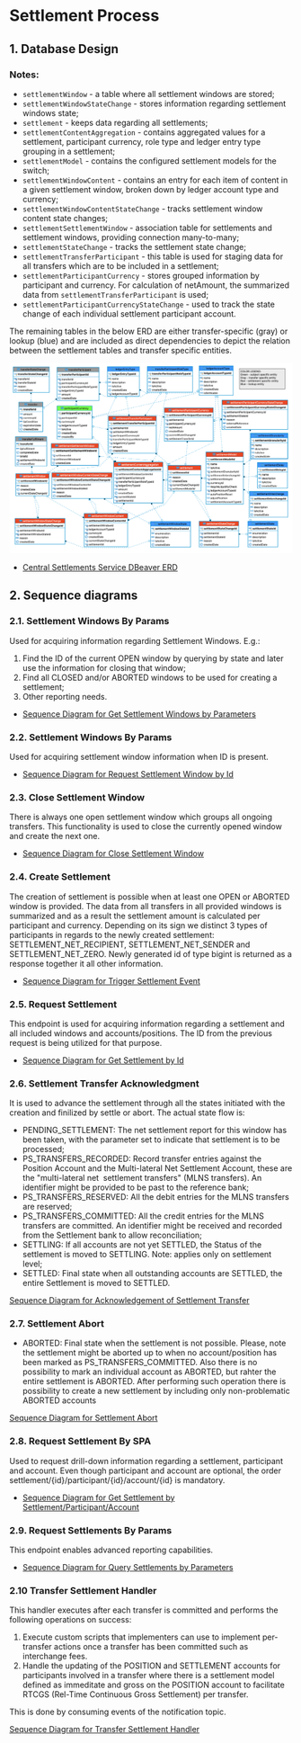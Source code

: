 # Settlement Process

## 1. Database Design

### Notes:

- `settlementWindow` - a table where all settlement windows are stored;
- `settlementWindowStateChange` - stores information regarding settlement windows state;
- `settlement` - keeps data regarding all settlements;
- `settlementContentAggregation` - contains aggregated values for a settlement, participant currency, role type and ledger entry type grouping in a settlement;
- `settlementModel` - contains the configured settlement models for the switch;
- `settlementWindowContent` - contains an entry for each item of content in a given settlement window, broken down by ledger account type and currency;
- `settlementWindowContentStateChange` - tracks settlement window content state changes;
- `settlementSettlementWindow` - association table for settlements and settlement windows, providing connection many-to-many;
- `settlementStateChange` - tracks the settlement state change;
- `settlementTransferParticipant` - this table is used for staging data for all transfers which are to be included in a settlement;
- `settlementParticipantCurrency` - stores grouped information by participant and currency. For calculation of netAmount, the summarized data from `settlementTransferParticipant` is used;
- `settlementParticipantCurrencyStateChange` - used to track the state change of each individual settlement participant account.

The remaining tables in the below ERD are either transfer-specific (gray) or lookup (blue) and are included as direct dependencies to depict the relation between the settlement tables and transfer specific entities.

![Central Settlements. Service ERD](./assets/entities/central-settlements-db-schema.png)

* [Central Settlements Service DBeaver ERD](./assets/entities/central-settlements-db-schema-dbeaver.erd)

## 2. Sequence diagrams

### 2.1. Settlement Windows By Params

Used for acquiring information regarding Settlement Windows. E.g.:
1. Find the ID of the current OPEN window by querying by state and later use the information for closing that window;
2. Find all CLOSED and/or ABORTED windows to be used for creating a settlement;
3. Other reporting needs.
- [Sequence Diagram for Get Settlement Windows by Parameters](get-settlement-windows-by-params.md)

### 2.2. Settlement Windows By Params

Used for acquiring settlement window information when ID is present.
- [Sequence Diagram for Request Settlement Window by Id](get-settlement-window-by-id.md)

### 2.3. Close Settlement Window

There is always one open settlement window which groups all ongoing transfers. This functionality is used to close the currently opened window and create the next one.
- [Sequence Diagram for Close Settlement Window](post-close-settlement-window.md)

### 2.4. Create Settlement

The creation of settlement is possible when at least one OPEN or ABORTED window is provided. The data from all transfers in all provided windows is summarized and as a result the settlement amount is calculated per participant and currency. Depending on its sign we distinct 3 types of participants in regards to the newly created settlement: SETTLEMENT_NET_RECIPIENT, SETTLEMENT_NET_SENDER and SETTLEMENT_NET_ZERO. Newly generated id of type bigint is returned as a response together it all other information.
- [Sequence Diagram for Trigger Settlement Event](post-create-settlement.md)

### 2.5. Request Settlement

This endpoint is used for acquiring information regarding a settlement and all included windows and accounts/positions. The ID from the previous request is being utilized for that purpose.
- [Sequence Diagram for Get Settlement by Id](get-settlement-by-id.md)

### 2.6. Settlement Transfer Acknowledgment

It is used to advance the settlement through all the states initiated with the creation and finilized by settle or abort. The actual state flow is:
- PENDING_SETTLEMENT: The net settlement report for this window has been taken, with the parameter set to indicate that settlement is to be processed;
- PS_TRANSFERS_RECORDED: Record transfer entries against the Position Account and the Multi-lateral Net Settlement Account, these are the "multi-lateral net  settlement transfers" (MLNS transfers). An identifier might be provided to be past to the reference bank;
- PS_TRANSFERS_RESERVED: All the debit entries for the MLNS transfers are reserved;
- PS_TRANSFERS_COMMITTED: All the credit entries for the MLNS transfers are committed. An identifier might be received and recorded from the Settlement bank to allow reconciliation;
- SETTLING: If all accounts are not yet SETTLED, the Status of the settlement is moved to SETTLING. Note: applies only on settlement level;
- SETTLED: Final state when all outstanding accounts are SETTLED, the entire Settlement is moved to SETTLED.

[Sequence Diagram for Acknowledgement of Settlement Transfer](put-settlement-transfer-ack.md)

### 2.7. Settlement Abort

- ABORTED: Final state when the settlement is not possible. Please, note the settlement might be aborted up to when no account/position has been marked as PS_TRANSFERS_COMMITTED. Also there is no possibility to mark an individual account as ABORTED, but rahter the entire settlement is ABORTED. After performing such operation there is possibility to create a new settlement by including only non-problematic ABORTED accounts

[Sequence Diagram for Settlement Abort](put-settlement-abort.md)

### 2.8. Request Settlement By SPA

Used to request drill-down information regarding a settlement, participant and account. Even though participant and account are optional, the order settlement/{id}/participant/{id}/account/{id} is mandatory.

- [Sequence Diagram for Get Settlement by Settlement/Participant/Account](get-settlement-by-spa.md)

### 2.9. Request Settlements By Params

This endpoint enables advanced reporting capabilities.

- [Sequence Diagram for Query Settlements by Parameters](get-settlements-by-params.md)

### 2.10 Transfer Settlement Handler

This handler executes after each transfer is committed and performs the following operations on success:
1. Execute custom scripts that implementers can use to implement per-transfer actions once a transfer has been committed such as interchange fees.
2. Handle the updating of the POSITION and SETTLEMENT accounts for participants involved in a transfer where there is a settlement model defined as immeditate and gross on the POSITION account to facilitate RTCGS (Rel-Time Continuous Gross Settlement) per transfer.

This is done by consuming events of the notification topic.

[Sequence Diagram for Transfer Settlement Handler](transfer-settlement-handler-consume.md)

